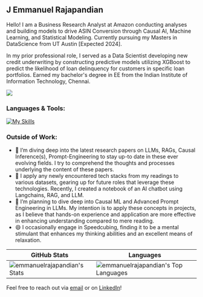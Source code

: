 ## J Emmanuel Rajapandian

Hello! I am a Business Research Analyst at Amazon conducting analyses and building models to drive ASIN Conversion through Causal AI, Machine Learning, and Statistical Modeling. Currently pursuing my Masters in DataScience from UT Austin [Expected 2024].  

In my prior professional role, I served as a Data Scientist developing new credit underwriting by constructing predictive models utilizing XGBoost to predict the likelihood of loan delinquency for customers in specific loan portfolios. Earned my bachelor's degree in EE from the Indian Institute of Information Technology, Chennai.  
  
![](https://komarev.com/ghpvc/?username=emmanuelrajapandian&style=flat-square)
### Languages & Tools:
[![My Skills](https://skillicons.dev/icons?i=c,py,r,linux,mysql,aws,pytorch,sklearn,tensorflow,vscode)](https://skillicons.dev)
### Outside of Work:
- 🔭 I’m diving deep into the latest research papers on LLMs, RAGs, Causal Inference(s), Prompt-Engineering to stay up-to date in these ever evolving fields. I try to comprehend the thoughts and processes underlying the content of these papers.
- 🌱 I apply any newly encountered tech stacks from my readings to various datasets, gearing up for future roles that leverage these technologies. Recently, I created a notebook of an AI chatbot using Langchains, RAG, and LLM.
- 🤔 I’m planning to dive deep into Causal ML and Advanced Prompt Engineering in LLMs. My intention is to apply these concepts in projects, as I believe that hands-on experience and application are more effective in enhancing understanding compared to mere reading.
- 😄 I occasionally engage in Speedcubing, finding it to be a mental stimulant that enhances my thinking abilities and an excellent means of relaxation.

| GitHub Stats | Languages |
| --- | --- |
| ![emmanuelrajapandian's Stats](https://github-readme-stats.vercel.app/api?username=emmanuelrajapandian&theme=gotham&show_icons=true&hide_border=true&count_private=true) | ![emmanuelrajapandian's Top Languages](https://github-readme-stats.vercel.app/api/top-langs/?username=emmanuelrajapandian&theme=gotham&show_icons=true&hide_border=true&layout=compact) |

  
  
  
Feel free to reach out via [email](mailto:emmanuel.rajapandian@gmail.com) or on [LinkedIn](https://www.linkedin.com/in/emmanuel-rajapandian/)!
